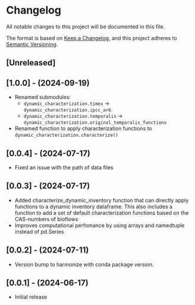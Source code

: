 # Changelog

All notable changes to this project will be documented in this file.

The format is based on [Keep a Changelog](https://keepachangelog.com/en/1.0.0/),
and this project adheres to [Semantic Versioning](https://semver.org/spec/v2.0.0.html).

## [Unreleased]

## [1.0.0] - (2024-09-19)
* Renamed submodules:
    * `dynamic_characterization.timex` -> `dynamic_characterization.ipcc_ar6`
    * `dynamic_characterization.temporalis` -> `dynamic_characterization.original_temporalis_functions`
* Renamed function to apply characterization functions to `dynamic_characterization.characterize()`

## [0.0.4] - (2024-07-17)
* Fixed an issue with the path of data files

## [0.0.3] - (2024-07-17)
* Added characterize_dynamic_inventory function that can directly apply functions to a dynamic inventory dataframe. This also includes a function to add a set of default characterization functions based on the CAS-numbers of bioflows
* Improves computational perfomance by using arrays and namedtuple instead of pd.Series

## [0.0.2] - (2024-07-11)
* Version bump to harmonize with conda package version.

## [0.0.1] - (2024-06-17)
* Initial release
